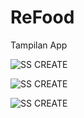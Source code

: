 # ReFood
Tampilan App

![SS CREATE](/image/main.png)


![SS CREATE](/image/MealByCategory.png)

![SS CREATE](/image/MealDetail.png)
